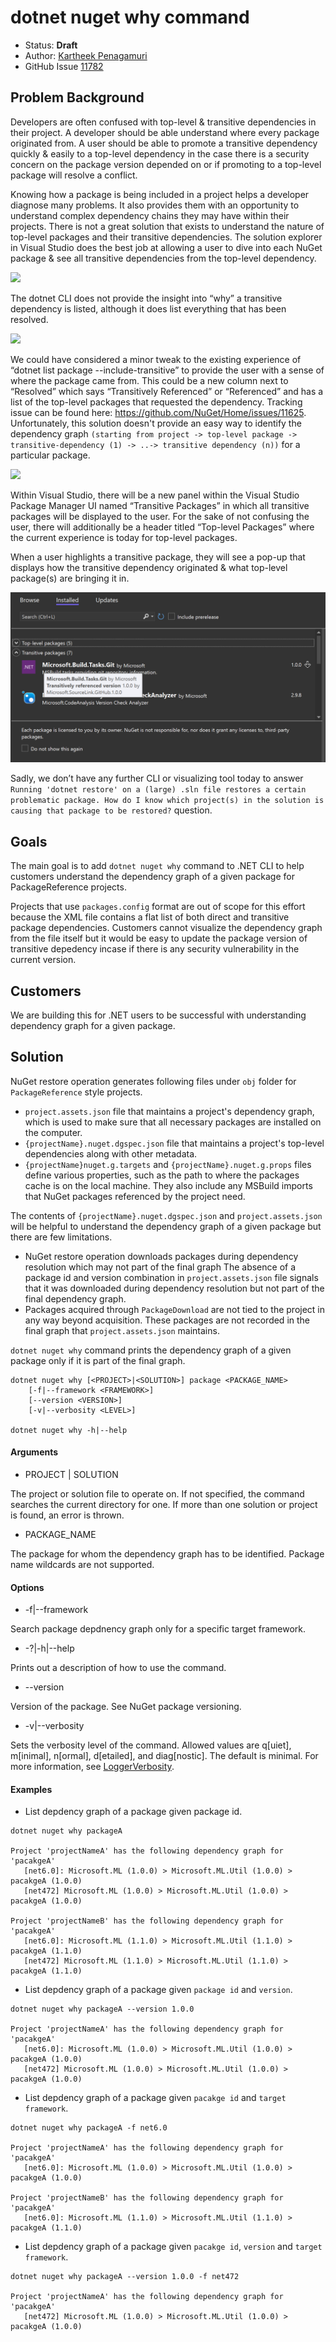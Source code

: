 # dotnet nuget why command

- Status: **Draft**
- Author: [Kartheek Penagamuri](https://github.com/kartheekp-ms)
- GitHub Issue [11782](https://github.com/NuGet/Home/issues/11782)

## Problem Background

Developers are often confused with top-level & transitive dependencies in their project. A developer should be able understand where every package originated from. A user should be able to promote a transitive dependency quickly & easily to a top-level dependency in the case there is a security concern on the package version depended on or if promoting to a top-level package will resolve a conflict.

Knowing how a package is being included in a project helps a developer diagnose many problems. It also provides them with an opportunity to understand complex dependency chains they may have within their projects. There is not a great solution that exists to understand the nature of top-level packages and their transitive dependencies. The solution explorer in Visual Studio does the best job at allowing a user to dive into each NuGet package & see all transitive dependencies from the top-level dependency.

![](../../meta/resources/TransitiveDependencies/SolutionView.png)

The dotnet CLI does not provide the insight into “why” a transitive dependency is listed, although it does list everything that has been resolved.

![](../../meta/resources/TransitiveDependencies/DotNetCLI.png)

We could have considered a minor tweak to the existing experience of “dotnet list package --include-transitive” to provide the user with a sense of where the package came from. This could be a new column next to “Resolved” which says “Transitively Referenced” or “Referenced” and has a list of the top-level packages that requested the dependency. Tracking issue can be found here: https://github.com/NuGet/Home/issues/11625. Unfortunately, this solution doesn't provide an easy way to identify the dependency graph `(starting from project -> top-level package -> transitive-dependency (1) -> ..-> transitive dependency (n))` for a particular package.

![](../../meta/resources/TransitiveDependencies/TransitiveDotNetCLI.png)

Within Visual Studio, there will be a new panel within the Visual Studio Package Manager UI named “Transitive Packages” in which all transitive packages will be displayed to the user. For the sake of not confusing the user, there will additionally be a header titled “Top-level Packages” where the current experience is today for top-level packages.

When a user highlights a transitive package, they will see a pop-up that displays how the transitive dependency originated & what top-level package(s) are bringing it in.

![](../../meta/resources/TransitiveDependencies/TransitiveVSPMUI.png)

Sadly, we don’t have any further CLI or visualizing tool today to answer `Running 'dotnet restore' on a (large) .sln file restores a certain problematic package. How do I know which project(s) in the solution is causing that package to be restored?` question.

## Goals
The main goal is to add `dotnet nuget why` command to .NET CLI to help customers understand the dependency graph of a given package for PackageReference projects.

Projects that use `packages.config` format are out of scope for this effort because the XML file contains a flat list of both direct and transitive package dependencies. Customers cannot visualize the dependency graph from the file itself but it would be easy to update the package version of transitive depedency incase if there is any security vulnerability in the current version.

## Customers
We are building this for .NET users to be successful with understanding dependency graph for a given package.

## Solution
NuGet restore operation generates following files under `obj` folder for `PackageReference` style projects.
- `project.assets.json` file that maintains a project's dependency graph, which is used to make sure that all necessary packages are installed on the computer.
- `{projectName}.nuget.dgspec.json` file that maintains a project's top-level dependencies along with other metadata.
- `{projectName}nuget.g.targets` and `{projectName}.nuget.g.props` files define various properties, such as the path to where the packages cache is on the local machine. They also include any MSBuild imports that NuGet packages referenced by the project need.

The contents of `{projectName}.nuget.dgspec.json` and `project.assets.json` will be helpful to understand the dependency graph of a given package but there are few limitations.

-  NuGet restore operation downloads packages during dependency resolution which may not part of the final graph The absence of a package id and version combination in `project.assets.json` file signals that it was downloaded during dependency resolution but not part of the final dependency graph.
- Packages acquired through `PackageDownload` are not tied to the project in any way beyond acquisition. These packages are not recorded in the final graph that `project.assets.json` maintains.

`dotnet nuget why` command prints the dependency graph of a given package only if it is part of the final graph.

```
dotnet nuget why [<PROJECT>|<SOLUTION>] package <PACKAGE_NAME>
    [-f|--framework <FRAMEWORK>]
    [--version <VERSION>]
    [-v|--verbosity <LEVEL>]

dotnet nuget why -h|--help
```
#### Arguments

- PROJECT | SOLUTION

The project or solution file to operate on. If not specified, the command searches the current directory for one. If more than one solution or project is found, an error is thrown.

- PACKAGE_NAME

The package for whom the dependency graph has to be identified. Package name wildcards are not supported.

#### Options

- -f|--framework <FRAMEWORK>

Search package depdnency graph only for a specific target framework.

- -?|-h|--help

Prints out a description of how to use the command.

- --version <VERSION>

Version of the package. See NuGet package versioning.

- -v|--verbosity <VERSION>

Sets the verbosity level of the command. Allowed values are q[uiet], m[inimal], n[ormal], d[etailed], and diag[nostic]. The default is minimal. For more information, see [LoggerVerbosity](https://docs.microsoft.com/en-us/dotnet/api/microsoft.build.framework.loggerverbosity).

#### Examples

- List depdency graph of a package given package id.

```
dotnet nuget why packageA

Project 'projectNameA' has the following dependency graph for 'pacakgeA'
   [net6.0]: Microsoft.ML (1.0.0) > Microsoft.ML.Util (1.0.0) > pacakgeA (1.0.0)
   [net472] Microsoft.ML (1.0.0) > Microsoft.ML.Util (1.0.0) > pacakgeA (1.0.0)

Project 'projectNameB' has the following dependency graph for 'pacakgeA'
   [net6.0]: Microsoft.ML (1.1.0) > Microsoft.ML.Util (1.1.0) > pacakgeA (1.1.0)
   [net472] Microsoft.ML (1.1.0) > Microsoft.ML.Util (1.1.0) > pacakgeA (1.1.0)
```

- List depdency graph of a package given `package id` and `version`.

```
dotnet nuget why packageA --version 1.0.0

Project 'projectNameA' has the following dependency graph for 'pacakgeA'
   [net6.0]: Microsoft.ML (1.0.0) > Microsoft.ML.Util (1.0.0) > pacakgeA (1.0.0)
   [net472] Microsoft.ML (1.0.0) > Microsoft.ML.Util (1.0.0) > pacakgeA (1.0.0)
```
- List depdency graph of a package given `pacakge id` and `target framework`.

```
dotnet nuget why packageA -f net6.0

Project 'projectNameA' has the following dependency graph for 'pacakgeA'
   [net6.0]: Microsoft.ML (1.0.0) > Microsoft.ML.Util (1.0.0) > pacakgeA (1.0.0)

Project 'projectNameB' has the following dependency graph for 'pacakgeA'
   [net6.0]: Microsoft.ML (1.1.0) > Microsoft.ML.Util (1.1.0) > pacakgeA (1.1.0)
```

- List depdency graph of a package given `pacakge id`, `version` and `target framework`.

```
dotnet nuget why packageA --version 1.0.0 -f net472

Project 'projectNameA' has the following dependency graph for 'pacakgeA'
   [net472] Microsoft.ML (1.0.0) > Microsoft.ML.Util (1.0.0) > pacakgeA (1.0.0)
```
